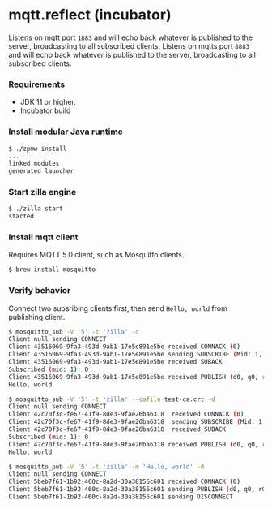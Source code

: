 # mqtt.reflect (incubator)
Listens on mqtt port `1883` and will echo back whatever is published to the server, broadcasting to all subscribed clients.
Listens on mqtts port `8883` and will echo back whatever is published to the server, broadcasting to all subscribed clients.

### Requirements
 - JDK 11 or higher.
 - Incubator build

### Install modular Java runtime
```bash
$ ./zpmw install
...
linked modules
generated launcher
```

### Start zilla engine
```bash
$ ./zilla start
started
```

### Install mqtt client
Requires MQTT 5.0 client, such as Mosquitto clients.
```bash
$ brew install mosquitto
```

### Verify behavior
Connect two subsribing clients first, then send `Hello, world` from publishing client.
```bash
$ mosquitto_sub -V '5' -t 'zilla' -d
Client null sending CONNECT
Client 43516069-9fa3-493d-9ab1-17e5e891e5be received CONNACK (0)
Client 43516069-9fa3-493d-9ab1-17e5e891e5be sending SUBSCRIBE (Mid: 1, Topic: zilla, QoS: 0, Options: 0x00)
Client 43516069-9fa3-493d-9ab1-17e5e891e5be received SUBACK
Subscribed (mid: 1): 0
Client 43516069-9fa3-493d-9ab1-17e5e891e5be received PUBLISH (d0, q0, r0, m0, 'zilla', ... (12 bytes))
Hello, world
```
```bash
$ mosquitto_sub -V '5' -t 'zilla' --cafile test-ca.crt -d
Client null sending CONNECT
Client 42c70f3c-fe67-41f9-8de3-9fae26ba6318  received CONNACK (0)
Client 42c70f3c-fe67-41f9-8de3-9fae26ba6318  sending SUBSCRIBE (Mid: 1, Topic: zilla, QoS: 0, Options: 0x00)
Client 42c70f3c-fe67-41f9-8de3-9fae26ba6318  received SUBACK
Subscribed (mid: 1): 0
Client 42c70f3c-fe67-41f9-8de3-9fae26ba6318 received PUBLISH (d0, q0, r0, m0, 'zilla', ... (12 bytes))
Hello, world
```
```bash
$ mosquitto_pub -V '5' -t 'zilla' -m 'Hello, world' -d
Client null sending CONNECT
Client 5beb7f61-1b92-460c-8a2d-30a38156c601 received CONNACK (0)
Client 5beb7f61-1b92-460c-8a2d-30a38156c601 sending PUBLISH (d0, q0, r0, m1, 'zilla', ... (12 bytes))
Client 5beb7f61-1b92-460c-8a2d-30a38156c601 sending DISCONNECT
```
